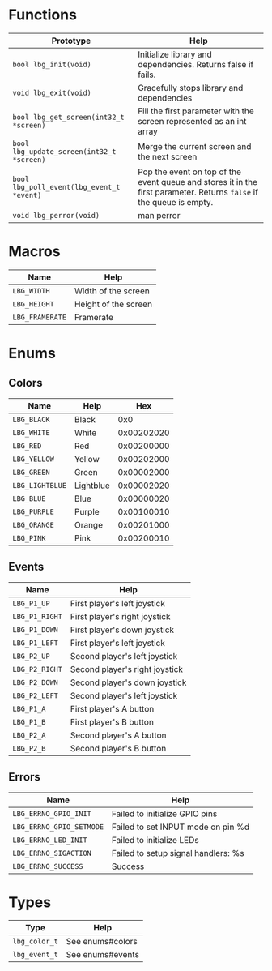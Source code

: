 # Functions

| Prototype                                 | Help                                                                                                                 |
| ----------------------------------------- | -------------------------------------------------------------------------------------------------------------------- |
| `bool lbg_init(void)`                     | Initialize library and dependencies. Returns false if fails.                                                         |
| `void lbg_exit(void)`                     | Gracefully stops library and dependencies                                                                            |
| `bool lbg_get_screen(int32_t *screen)`    | Fill the first parameter with the screen represented as an int array                                                 |
| `bool lbg_update_screen(int32_t *screen)` | Merge the current screen and the next screen                                                                         |
| `bool lbg_poll_event(lbg_event_t *event)` | Pop the event on top of the event queue and stores it in the first parameter. Returns `false` if the queue is empty. |
| `void lbg_perror(void)`                   | man perror                                                                                                           |

# Macros

| Name            | Help                 |
| --------------- | -------------------- |
| `LBG_WIDTH`     | Width of the screen  |
| `LBG_HEIGHT`    | Height of the screen |
| `LBG_FRAMERATE` | Framerate            |

# Enums

## Colors

| Name            | Help      | Hex        |
| --------------- | --------- | ---------- |
| `LBG_BLACK`     | Black     | 0x0        |
| `LBG_WHITE`     | White     | 0x00202020 |
| `LBG_RED`       | Red       | 0x00200000 |
| `LBG_YELLOW`    | Yellow    | 0x00202000 |
| `LBG_GREEN`     | Green     | 0x00002000 |
| `LBG_LIGHTBLUE` | Lightblue | 0x00002020 |
| `LBG_BLUE`      | Blue      | 0x00000020 |
| `LBG_PURPLE`    | Purple    | 0x00100010 |
| `LBG_ORANGE`    | Orange    | 0x00201000 |
| `LBG_PINK`      | Pink      | 0x00200010 |

## Events

| Name           | Help                           |
| -------------- | ------------------------------ |
| `LBG_P1_UP`    | First player's left joystick   |
| `LBG_P1_RIGHT` | First player's right joystick  |
| `LBG_P1_DOWN`  | First player's down joystick   |
| `LBG_P1_LEFT`  | First player's left joystick   |
| `LBG_P2_UP`    | Second player's left joystick  |
| `LBG_P2_RIGHT` | Second player's right joystick |
| `LBG_P2_DOWN`  | Second player's down joystick  |
| `LBG_P2_LEFT`  | Second player's left joystick  |
| `LBG_P1_A`     | First player's A button        |
| `LBG_P1_B`     | First player's B button        |
| `LBG_P2_A`     | Second player's A button       |
| `LBG_P2_B`     | Second player's B button       |

## Errors

| Name                     | Help                                |
| ------------------------ | ----------------------------------- |
| `LBG_ERRNO_GPIO_INIT`    | Failed to initialize GPIO pins      |
| `LBG_ERRNO_GPIO_SETMODE` | Failed to set INPUT mode on pin %d  |
| `LBG_ERRNO_LED_INIT`     | Failed to initialize LEDs           |
| `LBG_ERRNO_SIGACTION`    | Failed to setup signal handlers: %s |
| `LBG_ERRNO_SUCCESS`      | Success                             |

# Types

| Type          | Help             |
| ------------- | ---------------- |
| `lbg_color_t` | See enums#colors |
| `lbg_event_t` | See enums#events |
